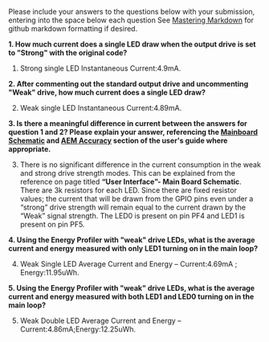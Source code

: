 Please include your answers to the questions below with your submission, entering into the space below each question
See [Mastering Markdown](https://guides.github.com/features/mastering-markdown/) for github markdown formatting if desired.

**1. How much current does a single LED draw when the output drive is set to "Strong" with the original code?**

1.	Strong single LED Instantaneous Current:4.9mA.

**2. After commenting out the standard output drive and uncommenting "Weak" drive, how much current does a single LED draw?**

2.	Weak single LED Instantaneous Current:4.89mA.

**3. Is there a meaningful difference in current between the answers for question 1 and 2? Please explain your answer, 
referencing the [Mainboard Schematic](https://www.silabs.com/documents/public/schematic-files/WSTK-Main-BRD4001A-A01-schematic.pdf) and [AEM Accuracy](https://www.silabs.com/documents/login/user-guides/ug279-brd4104a-user-guide.pdf) section of the user's guide where appropriate.**

3.	There is no significant difference in the current consumption in the weak and strong drive strength modes. This can be explained from the reference on page titled **“User Interface”- Main Board Schematic**. There are 3k resistors for each LED. Since there are fixed resistor values; the current that will be drawn from the GPIO pins even under a “strong” drive strength will remain equal to the current drawn by the “Weak” signal strength. The LED0 is present on pin PF4 and LED1 is present on pin PF5.

**4. Using the Energy Profiler with "weak" drive LEDs, what is the average current and energy measured with only LED1 turning on in the main loop?**

4.	Weak Single LED Average Current and Energy – Current:4.69mA ; Energy:11.95uWh.

**5. Using the Energy Profiler with "weak" drive LEDs, what is the average current and energy measured with both LED1 and LED0 turning on in the main loop?**

5.	Weak Double LED Average Current and Energy – Current:4.86mA;Energy:12.25uWh.
